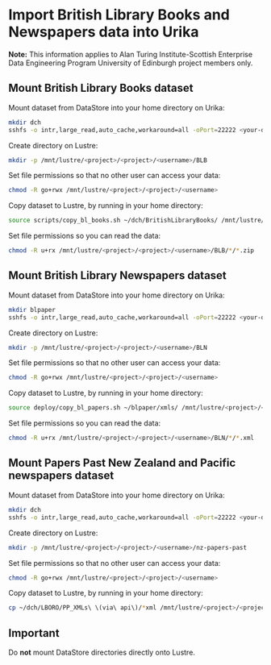 # Import British Library Books and Newspapers data into Urika

**Note:** This information applies to Alan Turing Institute-Scottish Enterprise Data Engineering Program University of Edinburgh project members only.

## Mount British Library Books dataset

Mount dataset from DataStore into your home directory on Urika:

```bash
mkdir dch
sshfs -o intr,large_read,auto_cache,workaround=all -oPort=22222 <your-datastore-username>@chss.datastore.ed.ac.uk:/chss/datastore/chss/groups/Digital-Cultural-Heritage dch
```

Create directory on Lustre:

```bash
mkdir -p /mnt/lustre/<project>/<project>/<username>/BLB
```

Set file permissions so that no other user can access your data:

```bash
chmod -R go+rwx /mnt/lustre/<project>/<project>/<username>
```

Copy dataset to Lustre, by running in your home directory:

```bash
source scripts/copy_bl_books.sh ~/dch/BritishLibraryBooks/ /mnt/lustre/<project>/<project>/<username>/BLB
```

Set file permissions so you can read the data:

```bash
chmod -R u+rx /mnt/lustre/<project>/<project>/<username>/BLB/*/*.zip
```

## Mount British Library Newspapers dataset

Mount dataset from DataStore into your home directory on Urika:

```bash
mkdir blpaper
sshfs -o intr,large_read,auto_cache,workaround=all -oPort=22222 <your-datastore-username>@sg.datastore.ed.ac.uk:/sg/datastore/lib/groups/lac-store/blpaper blpaper
```

Create directory on Lustre:

```bash
mkdir -p /mnt/lustre/<project>/<project>/<username>/BLN
```

Set file permissions so that no other user can access your data:

```bash
chmod -R go+rwx /mnt/lustre/<project>/<project>/<username>
```

Copy dataset to Lustre, by running in your home directory:

```bash
source deploy/copy_bl_papers.sh ~/blpaper/xmls/ /mnt/lustre/<project>/<project>/<username>/BLN
```

Set file permissions so you can read the data:

```bash
chmod -R u+rx /mnt/lustre/<project>/<project>/<username>/BLN/*/*.xml
```

## Mount Papers Past New Zealand and Pacific newspapers dataset

Mount dataset from DataStore into your home directory on Urika:

```bash
mkdir dch
sshfs -o intr,large_read,auto_cache,workaround=all -oPort=22222 <your-datastore-username>@chss.datastore.ed.ac.uk:/chss/datastore/chss/groups/Digital-Cultural-Heritage dch
```

Create directory on Lustre:

```bash
mkdir -p /mnt/lustre/<project>/<project>/<username>/nz-papers-past
```

Set file permissions so that no other user can access your data:

```bash
chmod -R go+rwx /mnt/lustre/<project>/<project>/<username>
```

Copy dataset to Lustre, by running in your home directory:

```bash
cp ~/dch/LBORO/PP_XMLs\ \(via\ api\)/*xml /mnt/lustre/<project>/<project>/<username>/nz-papers-past
```

## Important

Do **not** mount DataStore directories directly onto Lustre.
